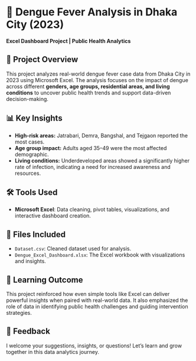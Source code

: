 
# 🦟 Dengue Fever Analysis in Dhaka City (2023)  
**Excel Dashboard Project | Public Health Analytics**

## 📌 Project Overview  
This project analyzes real-world dengue fever case data from Dhaka City in 2023 using Microsoft Excel. The analysis focuses on the impact of dengue across different **genders, age groups, residential areas, and living conditions** to uncover public health trends and support data-driven decision-making.

## 📊 Key Insights  
- **High-risk areas:** Jatrabari, Demra, Bangshal, and Tejgaon reported the most cases.  
- **Age group impact:** Adults aged 35–49 were the most affected demographic.  
- **Living conditions:** Underdeveloped areas showed a significantly higher rate of infection, indicating a need for increased awareness and resources.

## 🛠 Tools Used  
- **Microsoft Excel**: Data cleaning, pivot tables, visualizations, and interactive dashboard creation.

## 📁 Files Included  
- `Dataset.csv`: Cleaned dataset used for analysis.  
- `Dengue_Excel_Dashboard.xlsx`: The Excel workbook with visualizations and insights.

## 🧠 Learning Outcome  
This project reinforced how even simple tools like Excel can deliver powerful insights when paired with real-world data. It also emphasized the role of data in identifying public health challenges and guiding intervention strategies.

## 💬 Feedback  
I welcome your suggestions, insights, or questions! Let’s learn and grow together in this data analytics journey.
